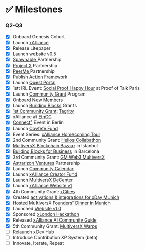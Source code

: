 # ✅ Milestones

### Q2-Q3

* [x] Onboard Genesis Cohort
* [x] Launch [xAlliance](https://medium.com/@xAlliance/introducing-xalliance-2f8cafad3e02)
* [x] Release Litepaper
* [x] Launch website v0.5
* [x] [Spawnable ](https://medium.com/@xAlliance/xalliance-partners-with-spawnable-4ae953d01106)Partnership
* [x] [Project X](https://medium.com/@xAlliance/xalliance-partners-with-project-x-eafe6911ab71) Partnership
* [x] [PeerMe ](https://medium.com/@xAlliance/xalliance-partners-with-peerme-ae36ff2b7513)Partnership
* [x] Publish [Action Framework](https://medium.com/@xAlliance/a-framework-for-action-58a96df36210)
* [x] Launch [Quest Portal](https://medium.com/@xAlliance/learning-and-earning-on-multiversx-425bde9cf03e)
* [x] 1stt IRL Event: [Social Proof Happy Hour](https://medium.com/@xAlliance/proof-of-talk-the-intern-reports-from-paris-961e2a4bf26e) at Proof of Talk Paris
* [x] Launch [Community Grant](https://medium.com/@xAlliance/introducing-the-xalliance-grant-program-a978a1a449ea) Program
* [x] Onboard [New Members](https://x.com/xAllianceDAO/status/1804122333507899613)
* [x] Launch [Building Blocks](https://medium.com/@xAlliance/introducing-the-building-blocks-grant-program-757b892a8579) Grants
* [x] [1st Community Grant](https://medium.com/@xAlliance/introducing-tagrity-5fdc5e205606): [Tagrity](https://x.com/Tagrity)
* [x] xAlliance at [EthCC](https://x.com/xAllianceDAO/status/1811391525605065107)
* [x] [Connect³](https://medium.com/@xAlliance/crossing-chains-connecting-communities-5ff830693b87) Event in Berlin
* [x] Launch [Covfefe Fund](https://x.com/xAllianceDAO/status/1814194088381415766)
* [x] Event Series: [xAlliance Homecoming Tour](https://medium.com/@xAlliance/xalliance-homecoming-tour-a6c4ed4bf99b)
* [x] 2nd Community Grant: [Helios Collabathon](https://medium.com/@xAlliance/a-brand-new-way-of-building-275037b5d1bb)
* [x] [MultiversX Blockchain Bazaar](https://x.com/xAllianceDAO/status/1823956214511759728) in Istanbul
* [x] [Building Blocks for Business](https://x.com/xAllianceDAO/status/1831731605682999345) in Barcelona
* [x] 3rd Community Grant: [GM Web3 MultiversX](https://medium.com/@xAlliance/amplifying-multiversx-09d0a94990e4)
* [x] [Astrarizon Ventures](https://medium.com/@xAlliance/xalliance-partners-with-astrarizon-dd0597430b8d) Partnership
* [x] Launch [Community Calendar](https://x.com/xAllianceDAO/status/1843231721208291820)
* [x] Launch [xAlliance Creator Fund](https://medium.com/@xAlliance/introducing-the-xalliance-creator-fund-ed3f6fe0ab24)
* [x] Launch [MultiversX DeCenter](https://github.com/users/xAllianceMvX/projects/1/views/1)
* [x] Launch [xAlliance Website v1](https://app.gitbook.com/o/7BjiL95clGUhNB7jBJZ3/s/JghEvw1INN7UiHWPkZK1/)
* [x] 4th Community Grant: [xCities](https://medium.com/@xAlliance/a-global-framework-for-blockchain-education-4f0f30706610)
* [x] Created [activations & integrations for xDay Munich](https://www.linkedin.com/pulse/unserious-industry-lukas-seel-i0ebf/)
* [x] Hosted MultiversX [Founders' Dinner in Munich](https://x.com/xAllianceDAO/status/1852265277628596610)
* [x] Launched [Website v1.0](https://xalliance.io/)
* [x] Sponsored [xLondon Hackathon](https://open.substack.com/pub/xalliance/p/building-builders-in-london?utm_campaign=post\&utm_medium=web)
* [x] Released [xAlliance AI Community Guide](https://open.substack.com/pub/xalliance/p/introducing-our-ai-community-guide?utm_campaign=post\&utm_medium=web)
* [x] 5th Community Grant: [MultiversX Warps](https://xalliance.substack.com/p/veni-vidi-warpi)
* [ ] Relaunch xDev Hub
* [ ] Introduce Contribution XP System (beta)
* [ ] Innovate, Iterate, Repeat
